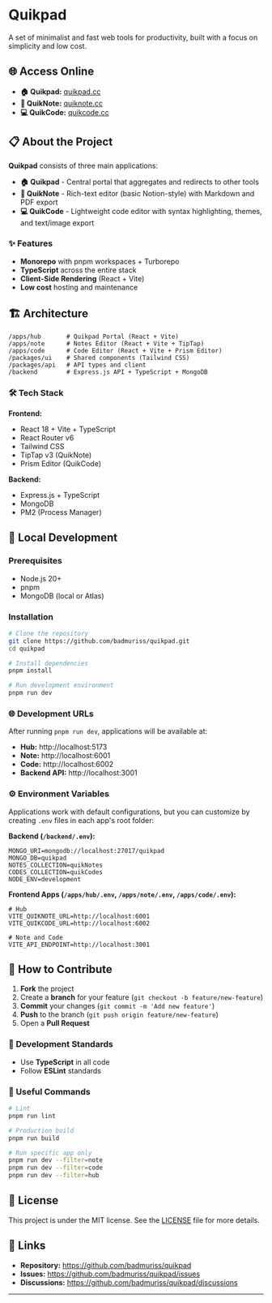 # Quikpad

A set of minimalist and fast web tools for productivity, built with a focus on simplicity and low cost.

## 🌐 Access Online

- **🏠 Quikpad:** [quikpad.cc](https://quikpad.cc)
- **📝 QuikNote:** [quiknote.cc](https://quiknote.cc)
- **💻 QuikCode:** [quikcode.cc](https://quikcode.cc)

## 📋 About the Project

**Quikpad** consists of three main applications:

- **🏠 Quikpad** - Central portal that aggregates and redirects to other tools
- **📝 QuikNote** - Rich-text editor (basic Notion-style) with Markdown and PDF export
- **💻 QuikCode** - Lightweight code editor with syntax highlighting, themes, and text/image export

### ✨ Features

- **Monorepo** with pnpm workspaces + Turborepo
- **TypeScript** across the entire stack
- **Client-Side Rendering** (React + Vite)
- **Low cost** hosting and maintenance

## 🏗️ Architecture

```
/apps/hub       # Quikpad Portal (React + Vite)
/apps/note      # Notes Editor (React + Vite + TipTap)
/apps/code      # Code Editor (React + Vite + Prism Editor)
/packages/ui    # Shared components (Tailwind CSS)
/packages/api   # API types and client
/backend        # Express.js API + TypeScript + MongoDB
```

### 🛠️ Tech Stack

**Frontend:**
- React 18 + Vite + TypeScript
- React Router v6
- Tailwind CSS
- TipTap v3 (QuikNote)
- Prism Editor (QuikCode)

**Backend:**
- Express.js + TypeScript
- MongoDB
- PM2 (Process Manager)

## 🚀 Local Development

### Prerequisites

- Node.js 20+
- pnpm
- MongoDB (local or Atlas)

### Installation

```bash
# Clone the repository
git clone https://github.com/badmuriss/quikpad.git
cd quikpad

# Install dependencies
pnpm install

# Run development environment
pnpm run dev
```

### 🌐 Development URLs

After running `pnpm run dev`, applications will be available at:

- **Hub:** http://localhost:5173
- **Note:** http://localhost:6001  
- **Code:** http://localhost:6002
- **Backend API:** http://localhost:3001

### ⚙️ Environment Variables

Applications work with default configurations, but you can customize by creating `.env` files in each app's root folder:

**Backend (`/backend/.env`):**
```env
MONGO_URI=mongodb://localhost:27017/quikpad
MONGO_DB=quikpad
NOTES_COLLECTION=quikNotes
CODES_COLLECTION=quikCodes
NODE_ENV=development
```

**Frontend Apps (`/apps/hub/.env`, `/apps/note/.env`, `/apps/code/.env`):**
```env
# Hub
VITE_QUIKNOTE_URL=http://localhost:6001
VITE_QUIKCODE_URL=http://localhost:6002

# Note and Code
VITE_API_ENDPOINT=http://localhost:3001
```

## 🤝 How to Contribute

1. **Fork** the project
2. Create a **branch** for your feature (`git checkout -b feature/new-feature`)
3. **Commit** your changes (`git commit -m 'Add new feature'`)
4. **Push** to the branch (`git push origin feature/new-feature`)
5. Open a **Pull Request**

### 📝 Development Standards

- Use **TypeScript** in all code
- Follow **ESLint** standards

### 🧪 Useful Commands

```bash
# Lint
pnpm run lint

# Production build
pnpm run build

# Run specific app only
pnpm run dev --filter=note
pnpm run dev --filter=code
pnpm run dev --filter=hub
```

## 📄 License

This project is under the MIT license. See the [LICENSE](LICENSE) file for more details.

## 🔗 Links

- **Repository:** https://github.com/badmuriss/quikpad
- **Issues:** https://github.com/badmuriss/quikpad/issues
- **Discussions:** https://github.com/badmuriss/quikpad/discussions

---